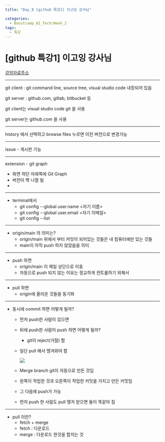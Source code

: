```yaml
---
title: "Day_8 [github 특강1] 이고잉 강사님"

categories:
  - Boostcamp_AI_Tech/Week_2
tags:
  - 특강
---
```


# [github 특강1] 이고잉 강사님

[강의자료주소](https://github.com/egoingsb/offline/wiki/git)

---

git client : git command line, source tree, visual studio code 내장되어 있음

git server : github.com, gitlab, bitbucket 등

git client는  visual studio code git 을 사용

git server는 github.com 을 사용

---

history 에서 선택하고 browse files 누르면 이전 버전으로 변경가능

---

issue - 게시판 기능

---

extension - git graph

- 화면 하단 아래쪽에 Git Graph
- 버전이 쫙 나열 됨
- 
---

- terminal에서
  - git config --global user.name <자기 이름>
  - git config --global user.email <자기 이메일>
  - git config --list

---

- origin/main 의 의미는?
    - origin/main 위에서 부터 커밋이 되어있는 것들은 내 컴퓨터에만 있는 것들
    - main이 아직 push 하지 않았음을 의미

---

- push 하면
  - origin/main 이 제일 상단으로 이동
  - 자동으로 push 되지 않는 이유는 정교하게 컨트롤하기 위해서

---

- pull 하면
  - origin에 올라온 것들을 동기화

---

- 동시에 commit 하면 어떻게 될까?
  - 먼저 push한 사람이 있으면
  - 뒤에 push한 사람이 push 하면 어떻게 될까?
    - git이 reject(거절) 함
  - 일단 pull 해서 떙겨와야 함

    ![]({{site.url}}/assets/images/boostcamp/2021-08-11-15-20-38.png)
  
  - Merge branch git이 자동으로 만든 것임
  - 왼쪽이 작업한 것과 오른쪽이 작업한 커밋을 가지고 만든 커밋임
  - 그 다음에 push가 가능
  - 먼저 push 한 사람도 pull 땡겨 받으면 둘이 똑같아 짐

---

- pull 이란?
  - fetch + merge
  - fetch : 다운로드
  - merge : 다운로드 한것을 합치는 것